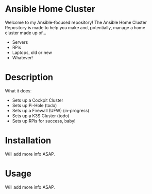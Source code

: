 # Ansible Home Cluster
Welcome to my Ansible-focused repository! The Ansible Home Cluster Repository is made to help you make and, potentially, manage a home cluster made up of...

- Servers
- RPis
- Laptops, old or new
- Whatever!

# Description
What it does:

- Sets up a Cockpit Cluster
- Sets up Pi-Hole (todo)
- Sets up a Firewall (UFW) (in-progress)
- Sets up a K3S Cluster (todo)
- Sets up RPis for success, baby!

# Installation
Will add more info ASAP.

# Usage
Will add more info ASAP.